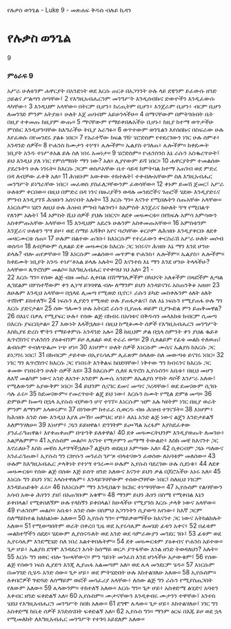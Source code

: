 ﻿
የሉቃስ ወንጌል - Luke 9 - መጽሐፍ ቅዱስ ብሉይ ኪዳን
# የሉቃስ ወንጌል
9
### ምዕራፍ 9
 አሥራ ሁለቱንም ሐዋርያት በአንድነት ወደ እርሱ ጠርቶ በአጋንንት ሁሉ ላይ ደዌንም ይፈውሱ ዘንድ ኃይልና ሥልጣን ሰጣቸው፤
2  የእግዚአብሔርንም መንግሥት እንዲሰብኩና ድውዮችን እንዲፈውሱ ላካቸው፥
3  እንዲህም አላቸው። በትርም ቢሆን፥ ከረጢትም ቢሆን፥ እንጀራም ቢሆን፥ ብርም ቢሆን ለመንገድ ምንም አትያዙ፥ ሁለት እጀ ጠባብም አይሁንላችሁ።
4  በማናቸውም በምትገቡበት ቤት በዚያ ተቀመጡ ከዚያም ውጡ።
5  ማናቸውም የማይቀበሉአችሁ ቢሆኑ፥ ከዚያ ከተማ ወጥታችሁ ምስክር እንዲሆንባቸው ከእግራችሁ ትቢያ አራግፉ።
6  ወጥተውም ወንጌልን እየሰበኩና በስፍራው ሁሉ እየፈወሱ በየመንደሩ ያልፉ ነበር።
7  የአራተኛው ክፍል ገዥ ሄሮድስም የተደረገውን ነገር ሁሉ ሰምቶ፥ አንዳንድ ሰዎች።
8  ዮሐንስ ከሙታን ተነሣ፥ ሌሎችም። ኤልያስ ተገለጠ፥ ሌሎችም። ከቀደሙት ነቢያት አንዱ ተነሥቶአል ይሉ ስለ ነበሩ አመነታ።
9  ሄሮድስም። ዮሐንስንስ እኔ ራሱን አስቈረጥሁት፤ ይህ እንዲህ ያለ ነገር የምሰማበት ማን ነው? አለ። ሊያየውም ይሻ ነበር።
10  ሐዋርያትም ተመልሰው ያደረጉትን ሁሉ ነገሩት። ከእርሱ ጋርም ወስዶአቸው ቤተ ሳይዳ ከምትባል ከተማ አጠገብ ወደ ምድረ በዳ ለብቻው ፈቀቅ አለ።
11  ሕዝቡም አውቀው ተከተሉት፤ ተቀብሎአቸውም ስለ እግዚአብሔር መንግሥት ይነግራቸው ነበር፥ መፈወስ ያስፈለጋቸውንም ፈወሳቸው።
12  ቀኑም ይመሽ ጀመር፤ አሥራ ሁለቱም ቀርበው። በዚህ በምድረ በዳ ነንና በዙሪያችን ወዳሉ መንደሮችና ገጠሮች ሄደው እንዲያድሩና ምግብ እንዲያገኙ ሕዝቡን አሰናብት አሉት።
13  እርሱ ግን። እናንተ የሚበሉትን ስጡአቸው አላቸው። እነርሱም። ሄደን ለዚህ ሁሉ ሕዝብ ምግብ ካልገዛን፥ ከአምስት እንጀራና ከሁለት ዓሣ የሚበልጥ የለንም አሉት፤
14  አምስት ሺህ ሰዎች ያህሉ ነበርና። ለደቀ መዛሙርቱ። በየክፍሉ አምሳ አምሳውን አስቀምጡአቸው አላቸው።
15  እንዲህም አደረጉ ሁሉንም አስቀመጡአቸው።
16  አምስቱንም እንጀራና ሁለቱን ዓሣ ይዞ፥ ወደ ሰማይ አሻቅቦ አየና ባረካቸው ቆርሶም ለሕዝቡ እንዲያቀርቡ ለደቀ መዛርሙርቱ ሰጠ።
17  ሁሉም በልተው ጠገቡ፥ ከእነርሱም የተረፈውን ቍርስራሽ አሥራ ሁለት መሶብ ወሰዱ።
18  ለብቻውም ሲጸልይ ደቀ መዛሙርቱ ከእርሱ ጋር ነበሩና። ሕዝቡ እኔ ማን እንደ ሆንሁ ይላሉ? ብሎ ጠየቃቸው።
19  እነርሱም መልሰው። መጥምቁ ዮሐንስ፥ ሌሎችም። ኤልያስ፥ ሌሎችም። ከቀደሙት ነቢያት አንዱ ተነሥቶአል ይላሉ አሉት።
20  እናንተስ እኔ ማን እንደ ሆንሁ ትላላችሁ? አላቸው። ጴጥሮስም መልሶ። ከእግዚአብሔር የተቀባህ ነህ አለ።
21 -  
22  እርሱ ግን። የሰው ልጅ ብዙ መከራ ሊቀበል በሽማግሌዎችም በካህናት አለቆችም በጻፎችም ሊጣል ሊገደልም በሦስተኛውም ቀን ሊነሣ ይገባዋል ብሎ ለማንም ይህን እንዳይናገሩ አስጠንቅቆ አዘዘ።
23  ለሁሉም እንዲህ አላቸው። በኋላዬ ሊመጣ የሚወድ ቢኖር፥ ራሱን ይካድ መስቀሉንም ዕለት ዕለት ተሸክሞ ይከተለኝ።
24  ነፍሱን ሊያድን የሚወድ ሁሉ ያጠፋታልና፤ ስለ እኔ ነፍሱን የሚያጠፋ ሁሉ ግን እርሱ ያድናታል።
25  ሰው ዓለሙን ሁሉ አትርፎ ራሱን ቢያጠፋ ወይም ቢያጐድል ምን ይጠቅመዋል?
26  በእኔና በቃሌ የሚያፍር ሁሉ፥ የሰው ልጅ በክብሩ በአባቱና በቅዱሳን መላእክቱ ክብርም ሲመጣ በእርሱ ያፍርበታል።
27  እውነት እላችኋለሁ፥ በዚህ ከሚቆሙት ሰዎች የእግዚአብሔርን መንግሥት እስኪያዩ ድረስ ሞትን የማይቀምሱ አንዳንድ አሉ።
28  ከዚህም ቃል በኋላ ስምንት ቀን ያህል ቈይቶ ጴጥሮስንና ዮሐንስን ያዕቆብንም ይዞ ሊጸልይ ወደ ተራራ ወጣ።
29  ሲጸልይም የፊቱ መልክ ተለወጠ፤ ልብሱም ተብለጭልጮ ነጭ ሆነ።
30  እነሆም፥ ሁለት ሰዎች እነርሱም ሙሴና ኤልያስ ከእርሱ ጋር ይነጋገሩ ነበር፤
31  በክብርም ታይተው በኢየሩሳሌም ሊፈጽም ስላለው ስለ መውጣቱ ይናገሩ ነበር።
32  ነገር ግን ጴጥሮስንና ከእርሱ ጋር የነበሩት እንቅልፍ ከበደባቸው፤ ነቅተው ግን ክብሩንና ከእርሱ ጋር ቆመው የነበሩትን ሁለት ሰዎች አዩ።
33  ከእርሱም ሲለዩ ጴጥሮስ ኢየሱስን። አቤቱ፥ በዚህ መሆን ለእኛ መልካም ነውና አንድ ለአንተ አንድም ለሙሴ አንድም ለኤልያስ ሦስት ዳሶች እንሥራ አለው፤ የሚለውንም አያውቅም ነበር።
34  ይህንም ሲናገር ደመና መጣና ጋረዳቸው፤ ወደ ደመናውም ሲገቡ ሳሉ ፈሩ።
35  ከደመናውም። የመረጥሁት ልጄ ይህ ነው፥ እርሱን ስሙት የሚል ድምፅ መጣ።
36  ድምፁም ከመጣ በኋላ ኢየሱስ ብቻውን ሆኖ ተገኘ። እነርሱም ዝም አሉ ካዩትም ነገር በዚያ ወራት ምንም ለማንም አላወሩም።
37  በነገውም ከተራራ ሲወርዱ ብዙ ሕዝብ ተገናኙት።
38  እነሆም፥ ከሕዝቡ አንድ ሰው እንዲህ እያለ ጮኸ። መምህር ሆይ፥ ለእኔ አንድ ልጅ ነውና ልጄን እንድታይልኝ እለምንሃለሁ።
39  እነሆም፥ ጋኔን ይይዘዋል፥ ድንገትም ይጮኻል አረፋም እያስደፈቀው ያንፈራግጠዋል፥ እየቀጠቀጠም በጭንቅ ይለቀዋል፤
40  ደቀ መዛሙርትህንም እንዲያወጡት ለመንሁ፥ አልቻሉምም።
41  ኢየሱስም መልሶ። እናንተ የማታምን ጠማማ ትውልድ፥ እስከ መቼ ከእናንተ ጋር እኖራለሁ? እስከ መቼስ እታገሣችኋለሁ? ልጅህን ወደዚህ አምጣው አለ።
42  ሲቀርብም ጋኔኑ ጣለውና አንፈራገጠው፤ ኢየሱስ ግን ርኵሱን መንፈስ ገሥጾ ብላቴናውን ፈወሰው ለአባቱም መለሰው።
43  ሁሉም ከእግዚአብሔር ታላቅነት የተነሣ ተገረሙ። ሁሉም ኢየሱስ ባደረገው ሁሉ ሲደነቁ፥
44  ለደቀ መዛሙርቱ። የሰው ልጅ በሰው እጅ ይሰጥ ዘንድ አለውና እናንተ ይህን ቃል በጆሮአችሁ አኑሩ አለ።
45  እነርሱ ግን ይህን ነገር አላስተዋሉም፥ እንዳይገባቸውም ተሰውሮባቸው ነበር፤ ስለዚህ ነገርም እንዳይጠይቁት ፈሩ።
46  ከእነርሱም ማን እንዲበልጥ ክርክር ተነሣባቸው።
47  ኢየሱስም የልባቸውን አሳብ አውቆ ሕፃንን ያዘ፤ በአጠገቡም አቁሞ።
48  ማንም ይህን ሕፃን በስሜ የሚቀበል እኔን ይቀበላል፤ የሚቀበለኝም ሁሉ የላከኝን ይቀበላል፤ ከሁላችሁ የሚያንስ እርሱ ታላቅ ነውና አላቸው።
49  ዮሐንስም መልሶ። አቤቱ፥ አንድ ሰው በስምህ አጋንንትን ሲያወጣ አየነው፥ ከእኛ ጋርም ስለማይከተል ከለከልነው አለው።
50  ኢየሱስ ግን። የማይቃወማችሁ ከእናንተ ጋር ነውና አትከልክሉት አለው።
51  የሚወጣበትም ወራት በቀረበ ጊዜ ወደ ኢየሩሳሌም ለመሄድ ፊቱን አቀና፥
52  በፊቱም መልክተኞችን ሰደደ። ሄደውም ሊያሰናዱለት ወደ አንድ ወደ ሳምራውያን መንደር ገቡ፤
53  ፊቱም ወደ ኢየሩሳሌም እንደሚሄድ ስለ ነበረ አልተቀበሉትም።
54  ደቀ መዛሙርቱም ያዕቆብና ዮሐንስ አይተው። ጌታ ሆይ፥ ኤልያስ ደግሞ እንዳደረገ እሳት ከሰማይ ወርዶ ያጥፋቸው እንል ዘንድ ትወዳለህን? አሉት።
55  እርሱ ግን ዘወር ብሎ ገሠጻቸውና። ምን ዓይነት መንፈስ እንደ ሆነላችሁ አታውቁም፤
56  የሰው ልጅ የሰውን ነፍስ ሊያድን እንጂ ሊያጠፋ አልመጣም አለ። ወደ ሌላ መንደርም ሄዱ።
57  እነርሱም በመንገድ ሲሄዱ አንድ ሰው። ጌታ ሆይ፥ ወደ ምትሄድበት ሁሉ እከተልሃለሁ አለው።
58  ኢየሱስም። ለቀበሮዎች ጕድጓድ ለሰማይም ወፎች መሳፈሪያ አላቸው፥ ለሰው ልጅ ግን ራሱን የሚያስጠጋበት የለውም አለው።
59  ሌላውንም። ተከተለኝ አለው። እርሱ ግን። ጌታ ሆይ፥ አስቀድሜ ልሂድና አባቴን እቀብር ዘንድ ፍቀድልኝ አለ።
60  ኢየሱስም። ሙታናቸውን እንዲቀብሩ ሙታንን ተዋቸው፤ አንተስ ሄደህ የእግዚአብሔርን መንግሥት ስበክ አለው።
61  ደግሞ ሌላው። ጌታ ሆይ፥ እከተልሃለሁ፤ ነገር ግን አስቀድሜ ከቤቴ ሰዎች እንድሰናበት ፍቀድልኝ አለ።
62  ኢየሱስ ግን። ማንም ዕርፍ በእጁ ይዞ ወደ ኋላ የሚመለከት ለእግዚአብሔር መንግሥት የተገባ አይደለም አለው። 
